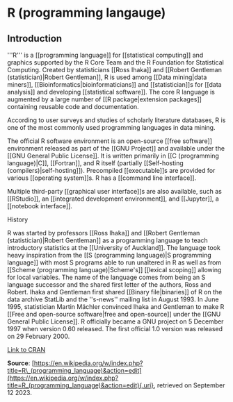 # R (programming langauge)

## Introduction

'''R''' is a [[programming language]] for [[statistical computing]] and graphics supported by the R Core Team and the R Foundation for Statistical Computing. Created by statisticians [[Ross Ihaka]] and [[Robert Gentleman (statistician)\|Robert Gentleman]], R is used among [[Data mining\|data miners]], [[Bioinformatics\|bioinformaticians]] and [[statistician]]s for [[data analysis]] and developing [[statistical software]]. The core R language is augmented by a large number of [[R package\|extension packages]] containing reusable code and documentation.

According to user surveys and studies of scholarly literature databases, R is one of the most commonly used programming languages in data mining.

The official R software environment is an open-source [[free software]] environment released as part of the [[GNU Project]] and available under the [[GNU General Public License]]. It is written primarily in [[C (programming language)\|C]], [[Fortran]], and R itself (partially [[Self-hosting (compilers)\|self-hosting]]). Precompiled [[executable]]s are provided for various [[operating system]]s. R has a [[command line interface]].

Multiple third-party [[graphical user interface]]s are also available, such as [[RStudio]], an [[integrated development environment]], and [[Jupyter]], a [[notebook interface]].

History

R was started by professors [[Ross Ihaka]] and [[Robert Gentleman (statistician)\|Robert Gentleman]] as a programming language to teach introductory statistics at the [[University of Auckland]]. The language took heavy inspiration from the [[S (programming language)\|S programming language]] with most S programs able to run unaltered in R as well as from [[Scheme (programming language)\|Scheme's]] [[lexical scoping]] allowing for local variables. The name of the language comes from being an S language successor and the shared first letter of the authors, Ross and Robert. Ihaka and Gentleman first shared [[Binary file\|binaries]] of R on the data archive StatLib and the ''s-news'' mailing list in August 1993. In June 1995, statistician Martin Mächler convinced Ihaka and Gentleman to make R [[Free and open-source software\|free and open-source]] under the [[GNU General Public License]]. R officially became a GNU project on 5 December 1997 when version 0.60 released. The first official 1.0 version was released on 29 February 2000.

[Link to CRAN](http://cran.r-project.org)

**Source**: [https://en.wikipedia.org/w/index.php?title=R\_(programming_language)&action=edit](https://en.wikipedia.org/w/index.php?title=R_(programming_language)&action=edit){.uri}, retrieved on September 12 2023.
